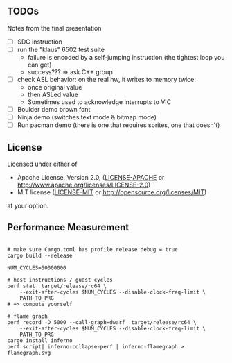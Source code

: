 ## TODOs

Notes from the final presentation

- [ ] SDC instruction
- [ ] run the "klaus" 6502 test suite
  - failure is encoded by a self-jumping instruction (the tightest loop you can get)
  - success??? => ask C++ group
- [ ] check ASL behavior: on the real hw, it writes to memory twice:
  - once original value
  - then ASLed value
  - Sometimes used to acknowledge interrupts to VIC
- [ ] Boulder demo brown font
- [ ] Ninja demo (switches text mode & bitmap mode)
- [ ] Run pacman demo (there is one that requires sprites, one that doesn't)

## License

Licensed under either of

 * Apache License, Version 2.0, ([LICENSE-APACHE](LICENSE-APACHE) or http://www.apache.org/licenses/LICENSE-2.0)
 * MIT license ([LICENSE-MIT](LICENSE-MIT) or http://opensource.org/licenses/MIT)

at your option.

## Performance Measurement

```

# make sure Cargo.toml has profile.release.debug = true
cargo build --release

NUM_CYCLES=50000000

# host instructions / guest cycles
perf stat  target/release/rc64 \
    --exit-after-cycles $NUM_CYCLES --disable-clock-freq-limit \
    PATH_TO_PRG
# => compute yourself

# flame graph
perf record -D 5000 --call-graph=dwarf  target/release/rc64 \
    --exit-after-cycles $NUM_CYCLES --disable-clock-freq-limit \
    PATH_TO_PRG
cargo install inferno
perf script| inferno-collapse-perf | inferno-flamegraph > flamegraph.svg

```